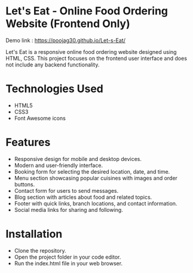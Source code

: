 # Let's Eat - Online Food Ordering Website (Frontend Only)

Demo link : https://poojag30.github.io/Let-s-Eat/

Let's Eat is a responsive online food ordering website designed using HTML, CSS. This project focuses on the frontend user interface and does not include any backend functionality.
# Technologies Used
- HTML5
- CSS3
- Font Awesome icons
# Features
- Responsive design for mobile and desktop devices.
- Modern and user-friendly interface.
- Booking form for selecting the desired location, date, and time.
- Menu section showcasing popular cuisines with images and order buttons.
- Contact form for users to send messages.
- Blog section with articles about food and related topics.
- Footer with quick links, branch locations, and contact information.
- Social media links for sharing and following.

# Installation
- Clone the repository.
- Open the project folder in your code editor.
- Run the index.html file in your web browser.
